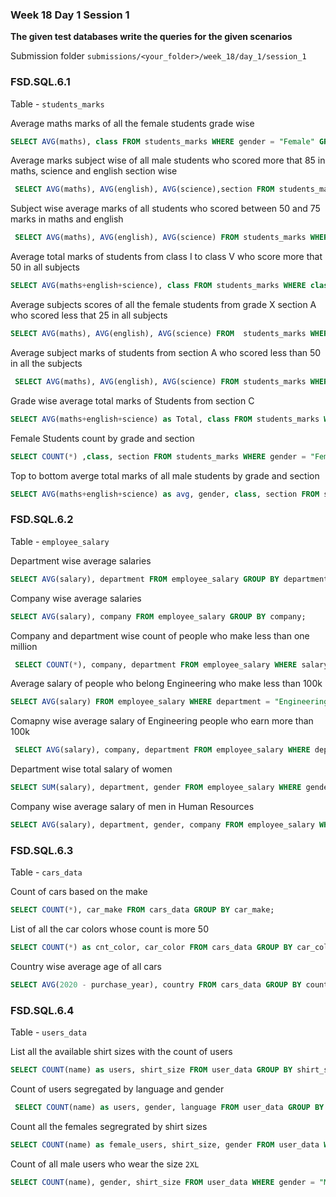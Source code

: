 ### Week 18 Day 1 Session 1

**The given test databases write the queries for the given scenarios**

Submission folder `submissions/<your_folder>/week_18/day_1/session_1`

### FSD.SQL.6.1

Table - `students_marks`

Average maths marks of all the female students grade wise

```sql
SELECT AVG(maths), class FROM students_marks WHERE gender = "Female" GROUP BY class;
```

Average marks subject wise of all male students who scored more that 85 in maths, science and english section wise

```sql
 SELECT AVG(maths), AVG(english), AVG(science),section FROM students_marks WHERE gender = "Male" and (maths > 85) and (english > 85) and (science > 85) GROUP BY section;

```

Subject wise average marks of all students who scored between 50 and 75 marks in maths and english

```sql
 SELECT AVG(maths), AVG(english), AVG(science) FROM students_marks WHERE (maths BETWEEN 50 AND 75) AND (english BETWEEN 50 AND 75);

```

Average total marks of students from class I to class V who score more that 50 in all subjects

```sql
SELECT AVG(maths+english+science), class FROM students_marks WHERE class IN ("I", "II", "III", "IV", "V") AND (maths > 50 AND english > 50 AND science > 50) GROUP BY class;
```

Average subjects scores of all the female students from grade X  section A who scored  less that 25 in all subjects

```sql
SELECT AVG(maths), AVG(english), AVG(science) FROM  students_marks WHERE gender = "Female" AND class = "X" AND (maths < 25 AND english < 25 AND science < 25);
```


Average subject marks of students from section A who scored less than 50 in all the subjects

```sql
 SELECT AVG(maths), AVG(english), AVG(science) FROM students_marks WHERE section = "A"  AND (maths < 50 AND english < 50 AND science < 50);

```

Grade wise average total marks of Students from section C

```sql
SELECT AVG(maths+english+science) as Total, class FROM students_marks WHERE section = "C" GROUP BY class;

```


Female Students count by grade and section

```sql
SELECT COUNT(*) ,class, section FROM students_marks WHERE gender = "Female" GROUP BY class, section;
```

Top to bottom averge total marks of all male students by grade and section

```sql
SELECT AVG(maths+english+science) as avg, gender, class, section FROM students_marks WHERE gender = "Male" GROUP BY class, section ORDER BY avg DESC;
```

### FSD.SQL.6.2

Table - `employee_salary`

Department wise average salaries
```sql
SELECT AVG(salary), department FROM employee_salary GROUP BY department;
```

Company wise average salaries

```sql
SELECT AVG(salary), company FROM employee_salary GROUP BY company;
```

Company and department wise count of people who make less than one million

```sql
 SELECT COUNT(*), company, department FROM employee_salary WHERE salary < 1000000 GROUP BY company, department;
```

Average salary of people who belong Engineering  who make less than 100k 

```sql
SELECT AVG(salary) FROM employee_salary WHERE department = "Engineering" and salary < 100000;
```

Comapny wise average salary of  Engineering people who earn more than 100k

```sql
 SELECT AVG(salary), company, department FROM employee_salary WHERE department = "Engineering" AND salary > 100000 GROUP BY company, department;
```

Department wise total salary of women 

```sql
SELECT SUM(salary), department, gender FROM employee_salary WHERE gender = "Female" GROUP BY department;
```

Company wise average salary of men in Human Resources

```sql
SELECT AVG(salary), department, gender, company FROM employee_salary WHERE gender = "Male" AND department = "Human Resources"  GROUP BY company;

```

### FSD.SQL.6.3

Table - `cars_data`

Count of cars based on the make
```sql
SELECT COUNT(*), car_make FROM cars_data GROUP BY car_make;
```

List of all the car colors whose count is more 50
```sql
SELECT COUNT(*) as cnt_color, car_color FROM cars_data GROUP BY car_color HAVING cnt_color > 50;
```

Country wise average age of all cars
```sql
SELECT AVG(2020 - purchase_year), country FROM cars_data GROUP BY country;
```


### FSD.SQL.6.4

Table - `users_data`

List all the available shirt sizes with the count of users 

```sql
SELECT COUNT(name) as users, shirt_size FROM user_data GROUP BY shirt_size;
```

Count of users segregated by language and gender

```sql
 SELECT COUNT(name) as users, gender, language FROM user_data GROUP BY language, gender;
```

Count all the females segregrated by shirt sizes

```sql
SELECT COUNT(name) as female_users, shirt_size, gender FROM user_data WHERE gender = "Female" GROUP BY shirt_size;
```


Count of all male users who wear the size `2XL`

```sql
SELECT COUNT(name), gender, shirt_size FROM user_data WHERE gender = "Male" AND shirt_size = "2XL";
```